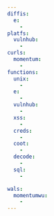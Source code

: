 ```yaml
---
diffis:
  e:
    -
platfs:
  vulnhub:
    -
curls:
  momentum:
    -
functions:
  unix:
    -
  e:
    -
  vulnhub:
    -
  xss:
    -
  creds:
    -
  coot:
    -
  decode:
    -
  sql:
    -

wals:
  momentumwu:
    -
---
```

